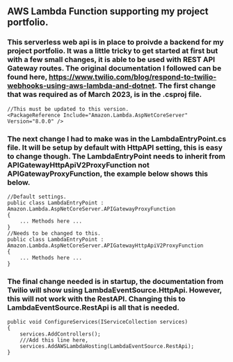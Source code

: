 ## AWS Lambda Function supporting my project portfolio.
### This serverless web api is in place to proivde a backend for my project portfolio.  It was a little tricky to get started at first but with a few small changes, it is able to be used with REST API Gateway routes.  The original documentation I followed can be found here, https://www.twilio.com/blog/respond-to-twilio-webhooks-using-aws-lambda-and-dotnet.  The first change that was required as of March 2023, is in the .csproj file.
```
//This must be updated to this version.
<PackageReference Include="Amazon.Lambda.AspNetCoreServer" Version="8.0.0" />
```
### The next change I had to make was in the LambdaEntryPoint.cs file.  It will be setup by default with HttpAPI setting, this is easy to change though.  The LambdaEntryPoint needs to inherit from APIGatewayHttpApiV2ProxyFunction not APIGatewayProxyFunction, the example below shows this below.
```
//Default settings.
public class LambdaEntryPoint : Amazon.Lambda.AspNetCoreServer.APIGatewayProxyFunction
{
    ... Methods here ...
}
//Needs to be changed to this.
public class LambdaEntryPoint : Amazon.Lambda.AspNetCoreServer.APIGatewayHttpApiV2ProxyFunction
{
    ... Methods here ...
}
```
### The final change needed is in startup, the documentation from Twilio will show using LambdaEventSource.HttpApi.  However, this will not work with the RestAPI.  Changing this to LambdaEventSource.RestApi is all that is needed.
```
public void ConfigureServices(IServiceCollection services)
{
    services.AddControllers();
    ///Add this line here, 
    services.AddAWSLambdaHosting(LambdaEventSource.RestApi);
}
```
